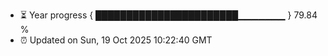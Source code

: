 - ⏳ Year progress { ███████████████████████▁▁▁▁▁▁▁ } 79.84 %
- ⏰ Updated on Sun, 19 Oct 2025 10:22:40 GMT

